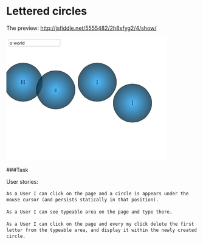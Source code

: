 # Lettered circles

The preview: http://jsfiddle.net/5555482/2h8xfyg2/4/show/

![Picture 1](css/view.png)

###Task

User stories:

```
As a User I can click on the page and a circle is appears under the mouse cursor (and persists statically in that position).

As a User I can see typeable area on the page and type there.

As a User I can click on the page and every my click delete the first letter from the typeable area, and display it within the newly created circle.

